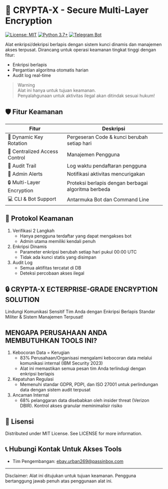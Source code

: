 # 🔐 CRYPTA-X - Secure Multi-Layer Encryption

[![License: MIT](https://img.shields.io/badge/License-MIT-yellow.svg)](https://opensource.org/licenses/MIT)
[![Python 3.7+](https://img.shields.io/badge/python-3.7+-blue.svg)](https://www.python.org/downloads/)
[![Telegram Bot](https://img.shields.io/badge/Telegram-Bot-blue.svg)](https://core.telegram.org/bots)

Alat enkripsi/dekripsi berlapis dengan sistem kunci dinamis dan manajemen akses terpusat. Dirancang untuk operasi keamanan tingkat tinggi dengan fitur:

- Enkripsi berlapis 
- Pergantian algoritma otomatis harian
- Audit log real-time

> Warning  
> Alat ini hanya untuk tujuan keamanan.  
> Penyalahgunaan untuk aktivitas ilegal akan ditindak sesuai hukum!

## 🛡️ Fitur Keamanan

| Fitur | Deskripsi |
|-------|-----------|
| 🔄 Dynamic Key Rotation | Pergeseran Code & kunci berubah setiap hari |
| 👥 Centralized Access Control | Manajemen Pengguna |
| 📜 Audit Trail | Log waktu pendaftaran pengguna |
| 🚨 Admin Alerts | Notifikasi aktivitas mencurigakan |
| 🔒 Multi-Layer Encryption | Proteksi berlapis dengan berbagai algoritma berbeda |
| 💻 CLI & Bot Support | Antarmuka Bot dan Command Line |

## 🚨 Protokol Keamanan

1. Verifikasi 2 Langkah
   - Hanya pengguna terdaftar yang dapat mengakses bot
   - Admin utama memiliki kendali penuh
2. Enkripsi Dinamis
   - Parameter enkripsi berubah setiap hari pukul 00:00 UTC
   - Tidak ada kunci statis yang disimpan
3. Audit Log
   - Semua aktifitas tercatat di DB
   - Deteksi percobaan akses ilegal

## 🔒 CRYPTA-X ECTERPRISE-GRADE ENCRYPTION SOLUTION
Lindungi Komunikasi Sensitif Tim Anda dengan Enkripsi Berlapis Standar Militer & Sistem Manajemen Terpusat!

## MENGAPA PERUSAHAAN ANDA MEMBUTUHKAN TOOLS INI?
1. Kebocoran Data = Kerugian
   - 83% Perusahaan/Organisasi mengalami kebocoran data melalui komunikasi internal (IBM Security 2023)
   - Alat ini memastikan semua pesan tim Anda terlindugi dengan enkripsi berlapis
2. Kepatuhan Regulasi
   - Memenuhi standar GDPR, PDPI, dan ISO 27001 untuk perlindungan data dengan sistem audit terpusat
3. Ancaman Internal
   - 68% pelanggaran data disebabkan oleh insider threat (Verizon DBIR). Kontrol akses granular meminimalisir risiko

## 📜 Lisensi
Distributed under MIT License. See LICENSE for more information.

## 📞 Hubungi Kontak Untuk Akses Tools
- Tim Pengembangan: ebay.urban269@passinbox.com

---
Disclaimer: Alat ini ditujukan untuk tujuan keamanan. Pengguna bertanggung jawab penuh atas penggunaan alat ini.

